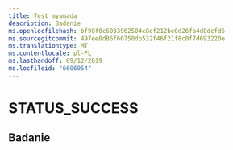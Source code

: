 ```yaml
---
title: Test myamada
description: Badanie
ms.openlocfilehash: bf98f0c6033962504c8ef212be0d26fb4d8dcfd5
ms.sourcegitcommit: 497ee0d86f60750db532f46f21f8c0f7d693220e
ms.translationtype: MT
ms.contentlocale: pl-PL
ms.lasthandoff: 09/12/2019
ms.locfileid: "6606954"
---
```

# <a name="status_success"></a>STATUS_SUCCESS 
## <a name="test"></a>Badanie 
